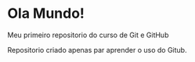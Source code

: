 # Ola Mundo!

 Meu primeiro repositorio do curso de Git e GitHub

 Repositorio criado apenas par aprender o uso do Gitub.
